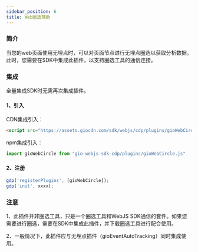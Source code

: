 ```yaml
---
sidebar_position: 6
title: Web圈选辅助
---
```


### 简介

当您的web页面使用无埋点时，可以对页面节点进行无埋点圈选以获取分析数据。此时，您需要在SDK中集成此插件，以支持圈选工具的通信连接。

### 集成

全量集成SDK时无需再次集成插件。

#### 1、引入

CDN集成引入：

```html
<script src="https://assets.giocdn.com/sdk/webjs/cdp/plugins/gioWebCircle.js"></script>
```

npm集成引入：

```js
import gioWebCircle from "gio-webjs-sdk-cdp/plugins/gioWebCircle.js"
```

#### 2、注册

```js
gdp('registerPlugins', [gioWebCircle]);
gdp('init', xxxx);
```

### 注意

1、此插件并非圈选工具，只是一个圈选工具和WebJS SDK通信的套件。如果您需要进行圈选，需要在SDK中集成此插件，并下载圈选工具进行配合使用。

2、一般情况下，此插件应与无埋点插件（gioEventAutoTracking）同时集成使用。
